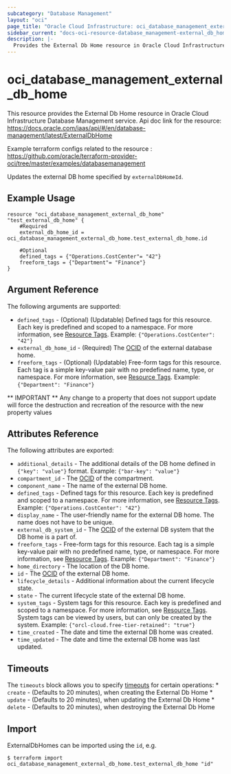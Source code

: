 ```yaml
---
subcategory: "Database Management"
layout: "oci"
page_title: "Oracle Cloud Infrastructure: oci_database_management_external_db_home"
sidebar_current: "docs-oci-resource-database_management-external_db_home"
description: |-
  Provides the External Db Home resource in Oracle Cloud Infrastructure Database Management service
---
```


# oci_database_management_external_db_home
This resource provides the External Db Home resource in Oracle Cloud Infrastructure Database Management service.
Api doc link for the resource: https://docs.oracle.com/iaas/api/#/en/database-management/latest/ExternalDbHome

Example terraform configs related to the resource : https://github.com/oracle/terraform-provider-oci/tree/master/examples/databasemanagement

Updates the external DB home specified by `externalDbHomeId`.


## Example Usage

```hcl
resource "oci_database_management_external_db_home" "test_external_db_home" {
	#Required
	external_db_home_id = oci_database_management_external_db_home.test_external_db_home.id

	#Optional
	defined_tags = {"Operations.CostCenter"= "42"}
	freeform_tags = {"Department"= "Finance"}
}
```

## Argument Reference

The following arguments are supported:

* `defined_tags` - (Optional) (Updatable) Defined tags for this resource. Each key is predefined and scoped to a namespace. For more information, see [Resource Tags](https://docs.cloud.oracle.com/iaas/Content/General/Concepts/resourcetags.htm). Example: `{"Operations.CostCenter": "42"}` 
* `external_db_home_id` - (Required) The [OCID](https://docs.cloud.oracle.com/iaas/Content/General/Concepts/identifiers.htm) of the external database home.
* `freeform_tags` - (Optional) (Updatable) Free-form tags for this resource. Each tag is a simple key-value pair with no predefined name, type, or namespace. For more information, see [Resource Tags](https://docs.cloud.oracle.com/iaas/Content/General/Concepts/resourcetags.htm). Example: `{"Department": "Finance"}` 


** IMPORTANT **
Any change to a property that does not support update will force the destruction and recreation of the resource with the new property values

## Attributes Reference

The following attributes are exported:

* `additional_details` - The additional details of the DB home defined in `{"key": "value"}` format. Example: `{"bar-key": "value"}` 
* `compartment_id` - The [OCID](https://docs.cloud.oracle.com/iaas/Content/General/Concepts/identifiers.htm) of the compartment.
* `component_name` - The name of the external DB home.
* `defined_tags` - Defined tags for this resource. Each key is predefined and scoped to a namespace. For more information, see [Resource Tags](https://docs.cloud.oracle.com/iaas/Content/General/Concepts/resourcetags.htm). Example: `{"Operations.CostCenter": "42"}` 
* `display_name` - The user-friendly name for the external DB home. The name does not have to be unique.
* `external_db_system_id` - The [OCID](https://docs.cloud.oracle.com/iaas/Content/General/Concepts/identifiers.htm) of the external DB system that the DB home is a part of.
* `freeform_tags` - Free-form tags for this resource. Each tag is a simple key-value pair with no predefined name, type, or namespace. For more information, see [Resource Tags](https://docs.cloud.oracle.com/iaas/Content/General/Concepts/resourcetags.htm). Example: `{"Department": "Finance"}` 
* `home_directory` - The location of the DB home.
* `id` - The [OCID](https://docs.cloud.oracle.com/iaas/Content/General/Concepts/identifiers.htm) of the external DB home.
* `lifecycle_details` - Additional information about the current lifecycle state.
* `state` - The current lifecycle state of the external DB home.
* `system_tags` - System tags for this resource. Each key is predefined and scoped to a namespace. For more information, see [Resource Tags](https://docs.cloud.oracle.com/iaas/Content/General/Concepts/resourcetags.htm). System tags can be viewed by users, but can only be created by the system.  Example: `{"orcl-cloud.free-tier-retained": "true"}` 
* `time_created` - The date and time the external DB home was created.
* `time_updated` - The date and time the external DB home was last updated.

## Timeouts

The `timeouts` block allows you to specify [timeouts](https://registry.terraform.io/providers/oracle/oci/latest/docs/guides/changing_timeouts) for certain operations:
	* `create` - (Defaults to 20 minutes), when creating the External Db Home
	* `update` - (Defaults to 20 minutes), when updating the External Db Home
	* `delete` - (Defaults to 20 minutes), when destroying the External Db Home


## Import

ExternalDbHomes can be imported using the `id`, e.g.

```
$ terraform import oci_database_management_external_db_home.test_external_db_home "id"
```

